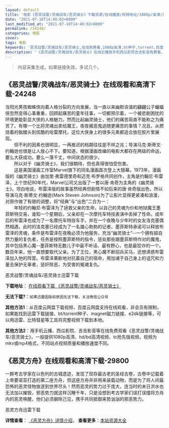 ```yaml
---
layout: default
title: '电影《恶灵战警/灵魂战车/恶灵骑士》下载资源/在线播放/视频地址/1080p/高清/蓝光'
date: "2021-07-10T14:40:02+0800"
last_modified_at: "2021-07-10T14:40:02+0800"
permalink: /24248/
categories: 电影
cover:
tags: 电影
keywords: '恶灵战警/灵魂战车/恶灵骑士,在线免费看,1080p高清,bt种子,torrent,百度云盘,magnet,磁力链,迅雷下载资源'
description: '《恶灵战警/灵魂战车/恶灵骑士》在线云播放手机西瓜影院吉吉影音免费看，1080p高清bd/hd未删减完整版和tc抢先枪版，mkv/mp4格式，附带bt/torrent种子、magnet/磁力链、百度云盘、网盘资源迅雷下载链接'
---
```


>内容采集生成，如果链接失效，多试几个。


## 《恶灵战警/灵魂战车/恶灵骑士》在线观看和高清下载-24248

当阳光男孩蜘蛛侠向着人格分裂的方向发展，当一直以来幽默诙谐的翩翩公子蝙蝠侠忽然变得心事重重，回顾起痛苦的童年往事，一切都预示着，一个被悲剧困扰的环境更能彰显大侠的人格魅力。然而比起幽灵骑士，他们的痛苦简直不能称之为痛苦了。有哪一个比将灵魂出卖给魔王，夜夜被恶鬼追随更痛苦的事情？况且，从燃烧着的骷髅头到炫酷的哈雷摩托，这位大侠身上的很多元素都适合放在胶片里展现。<br />　　但不利的因素也很明显，一再推迟的档期往往是不祥之兆；导演马克·斯蒂文&middot;约翰逊也很是让人放心不下。要知道，根据漫画改编的电影大都存在两级的命运，要么大获成功，要么一落千丈，中间状态的很少。<br />　　所以对于《幽灵骑士》，我们很期待，但也真得很怕受伤害。<br />　　这是美国漫画工作室Marvel旗下的同名漫画首次登上大银幕。1973年，漫画版的《幽灵骑士》由加里·弗雷德里奇和迈克·布罗格共同创作，主角是约翰尼·布雷泽，上个世纪90年代，Marvel公司又出版了一套以唐&middot;肯奇为主角的《幽灵骑士》。坦白地说，布雷泽版的故事虽然经典但剧情不如后来的唐·肯奇版出色，所以导演马克&middot;斯蒂文&middot;约翰逊(Mark Steven Johnson)为了让影片显得更紧凑和浪漫，对原作做了有限的调整，将“经典”与&ldquo;出色”二合为一：<br />　　年轻的约翰尼·布雷泽为了拯救父亲的生命，以自己的灵魂为价和地狱魔王墨菲斯特交易，谁知一个星期后，父亲却在一次摩托车特技表演中丢掉了性命。成年后的布雷泽也成为了一名摩托车特技车手，并在一个夜晚与少年时的女友洛克塞偶然相遇，此时的洛克塞已经成为了一名雄心勃勃的记者。墨菲斯特承诺可以释放布雷泽的灵魂，条件是布雷泽在夜晚必须为他服务，充当“幽灵骑士”--一个拥有超自然力量的复仇者，任务是按照墨菲斯特的指令，惩处那些跟墨菲斯特作对的魔鬼，其中包括黑心魔--墨菲斯特无数儿子中最不听话、最有野心，也是最狡诈的一个。数百年来，他一直想要取代父亲。为了王位，黑心魔不断招兵买马，还想诱惑布雷泽加入他的阵营。布雷泽果断地对抗着自己的宿命，用加诸于自己身上的诅咒和力量去保护无辜者，惩奸除恶，为受害的冤魂复仇。


恶灵战警/灵魂战车/恶灵骑士迅雷下载

**下载地址**： [在线观看下载 《恶灵战警/灵魂战车/恶灵骑士》](https://www.993dy.com//vod-detail-id-23890.html) 


**无法下载?**：`如果迅雷因版权原因无法下载，关注微信公众号 `

**其他方法1**：从百度云网盘下载视频，百度云网盘支持在线观看，非会员有限制，如果能找到迅雷下载链接、bt/torrent种子、magnet磁力链接、e2dk链接等，可以用迅雷、比特彗星等工具将完整视频下载到本地。

**其他方法2**：用手机云播、西瓜影院、吉吉影音等在线免费观看《恶灵战警/灵魂战车/恶灵骑士》，一般提供1080p高清、hd/bd高清视频、tc抢先版视频，视频为mkv或mp4格式，不同站点视频质量和播放速度不同。


## 《恶灵方舟》在线观看和高清下载-29800

一群考古学家在以色列的古城遗迹，发现了现存最古老的圣经古卷，古卷中记载着上帝要诺亚打造的第二座方舟，但这座方舟并非用来装载动物，而是为了将人间最恐怖的恶灵怪物放逐到世界尽头！然而恶灵的势力过于庞大，连当时的末日洪水也无法加以摧毁，邪恶势力就这样沉睡千年，只是没想到考古学家们误打误撞将方舟内的恶灵唤醒，他们必须摒除己见，携手共同抵御来势汹汹的邪恶势力。


恶灵方舟迅雷下载

**详情查看**： [《恶灵方舟》详情介绍](/movie/29800/)， **查看更多**：[本站资源大全](/movie/t/all/)

